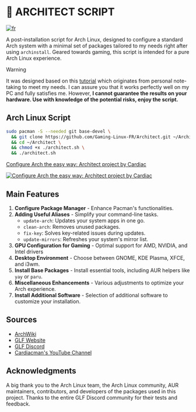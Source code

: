 # 🐧 ARCHITECT SCRIPT

[![fr](https://img.shields.io/badge/langue-français-blue.svg)](https://codeberg.org/Gaming-Linux-FR/Architect)

A post-installation script for Arch Linux, designed to configure a standard Arch system with a minimal set of packages tailored to my needs right after using `archinstall`. Geared towards gaming, this script is intended for a pure Arch Linux experience.

> [!WARNING]
> It was designed based on this [tutorial](https://codeberg.org/Gaming-Linux-FR/tuto-archlinux-fr) which originates from personal note-taking to meet my needs. I can assure you that it works perfectly well on my PC and fully satisfies me. However, **I cannot guarantee the results on your hardware. Use with knowledge of the potential risks, enjoy the script.**

## Arch Linux Script

```bash
sudo pacman -S --needed git base-devel \
  && git clone https://github.com/Gaming-Linux-FR/Architect.git ~/Architect \
  && cd ~/Architect \
  && chmod +x ./architect.sh \
  && ./architect.sh
```

[ Configure Arch the easy way: Architect project by Cardiac ](https://youtu.be/0MV3MxmO7ns?si=eOMc-e4wdSwv1Fbb)

[![Configure Arch the easy way: Architect project by Cardiac](https://img.youtube.com/vi/0MV3MxmO7ns/0.jpg)](https://youtu.be/0MV3MxmO7ns?si=eOMc-e4wdSwv1Fbb)

## Main Features

1. **Configure Package Manager** - Enhance Pacman's functionalities.
2. **Adding Useful Aliases** - Simplify your command-line tasks.
   - `update-arch`: Updates your system apps in one go.
   - `clean-arch`: Removes unused packages.
   - `fix-key`: Solves key-related issues during updates.
   - `update-mirrors`: Refreshes your system's mirror list.
3. **GPU Configuration for Gaming** - Optimal support for AMD, NVIDIA, and Intel drivers
4. **Desktop Environment** - Choose between GNOME, KDE Plasma, XFCE, and i3wm.
5. **Install Base Packages** - Install essential tools, including AUR helpers like `yay` or `paru`.
6. **Miscellaneous Enhancements** - Various adjustments to optimize your Arch experience.
7. **Install Additional Software** - Selection of additional software to customize your installation.

## Sources

- [ArchWiki](https://wiki.archlinux.org/)
- [GLF Website](https://www.gaminglinux.fr/)
- [GLF Discord](http://discord.gg/EP3Jm8YMvj)
- [Cardiacman's YouTube Channel](https://www.youtube.com/@Cardiacman)

## Acknowledgments

A big thank you to the Arch Linux team, the Arch Linux community, AUR maintainers, contributors, and developers of the packages used in this project. Thanks to the entire GLF Discord community for their tests and feedback.
